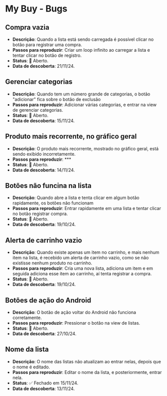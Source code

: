 # My Buy - Bugs

## Compra vazia

- **Descrição**: Quando a lista está sendo carregada é possível clicar no botão para registrar uma compra.
- **Passos para reproduzir**: Criar um loop infinito ao carregar a lista e tentar clicar no botão de registro.
- **Status**: 🔴 Aberto.
- **Data de descoberta**: 21/11/24.

## Gerenciar categorias

- **Descrição**: Quando tem um número grande de categorias, o botão "adicionar" fica sobre o botão de exclusão
- **Passos para reproduzir**: Adicionar várias categorias, e entrar na view de gerenciar categorias.
- **Status**: 🔴 Aberto.
- **Data de descoberta**: 15/11/24.

## Produto mais recorrente, no gráfico geral

- **Descrição**: O produto mais recorrente, mostrado no gráfico geral, está sendo exibido incorretamente.
- **Passos para reproduzir**: ***
- **Status**: 🔴 Aberto.
- **Data de descoberta**: 14/11/24.

## Botões não funcina na lista

- **Descrição**: Quando abre a lista e tenta clicar em algum botão rapidamente, os botões não funcionam
- **Passos para reproduzir**: Entrar rapidamente em uma lista e tentar clicar no botão registrar compra.
- **Status**: 🔴 Aberto.
- **Data de descoberta**: 19/10/24.

## Alerta de carrinho vazio

- **Descrição**: Quando existe apenas um item no carrinho, e mais nenhum item na lista, é recebido um alerta de carrinho vazio, como se não existisse nenhum produto no carrinho.
- **Passos para reproduzir**: Cria uma nova lista, adiciona um item e em seguida adiciona esse item ao carrinho, aí tenta registrar a compra.
- **Status**: 🔴 Aberto.
- **Data de descoberta**: 19/10/24.

## Botões de ação do Android

- **Descrição**: O botão de ação voltar do Android não funciona corretamente.
- **Passos para reproduzir**: Pressionar o botão na view de listas.
- **Status**: 🔴 Aberto.
- **Data de descoberta**: 27/10/24.

## Nome da lista

- **Descrição**: O nome das listas não atualizam ao entrar nelas, depois que o nome é editado.
- **Passos para reproduzir**: Editar o nome da lista, e posteriormente, entrar nela.
- **Status**: ✅ Fechado em 15/11/24.
- **Data de descoberta**: 13/11/24.